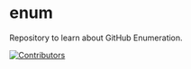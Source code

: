 # enum
Repository to learn about GitHub Enumeration.





































































































































[![Contributors](https://img.shields.io/badge/Contributors-3-brightgreen)](https://github.com/EurydiceCorp/enum/graphs/contributors)
